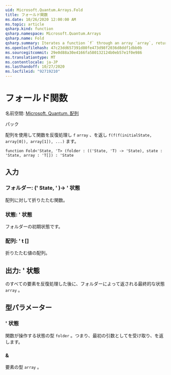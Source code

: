 ```yaml
---
uid: Microsoft.Quantum.Arrays.Fold
title: フォールド関数
ms.date: 10/26/2020 12:00:00 AM
ms.topic: article
qsharp.kind: function
qsharp.namespace: Microsoft.Quantum.Arrays
qsharp.name: Fold
qsharp.summary: Iterates a function `f` through an array `array`, returning `f(f(f(initialState, array[0]), array[1]), ...)`.
ms.openlocfilehash: 47c23dd657391d80fe473d98f2036d8ddf1dbb0b
ms.sourcegitcommit: 29e0d88a30e4166fa580132124b0eb57e1f0e986
ms.translationtype: MT
ms.contentlocale: ja-JP
ms.lasthandoff: 10/27/2020
ms.locfileid: "92719210"
---
```

# <a name="fold-function"></a>フォールド関数

名前空間: [Microsoft. Quantum. 配列](xref:Microsoft.Quantum.Arrays)

パック [](https://nuget.org/packages/)


配列を使用して関数を反復処理し `f` `array` 、を返し `f(f(f(initialState, array[0]), array[1]), ...)` ます。

```qsharp
function Fold<'State, 'T> (folder : (('State, 'T) -> 'State), state : 'State, array : 'T[]) : 'State
```


## <a name="input"></a>入力

### <a name="folder--statet---state"></a>フォルダー: (' State, ' \)-> ' 状態

配列に対して折りたたむ関数。


### <a name="state--state"></a>状態: ' 状態

フォルダーの初期状態です。


### <a name="array--t"></a>配列: ' t []

折りたたむ値の配列。



## <a name="output--state"></a>出力: ' 状態

のすべての要素を反復処理した後に、フォルダーによって返される最終的な状態 `array` 。

## <a name="type-parameters"></a>型パラメーター

### <a name="state"></a>' 状態

関数が操作する状態の型 `folder` 。つまり、最初の引数としてを受け取り、を返します。
### <a name="t"></a>&

要素の型 `array` 。